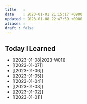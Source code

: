 ```yaml
---
title   : 
date    : 2023-01-01 21:15:17 +0900
updated : 2023-01-08 22:47:59 +0900
aliases : 
draft : false
---
```

## Today I Learned
- [[2023-01-08|2023-W01]]
- [[2023-01-07]]
- [[2023-01-06]]
- [[2023-01-05]]
- [[2023-01-04]]
- [[2023-01-03]]
- [[2023-01-02]]
- [[2023-01-01]]
